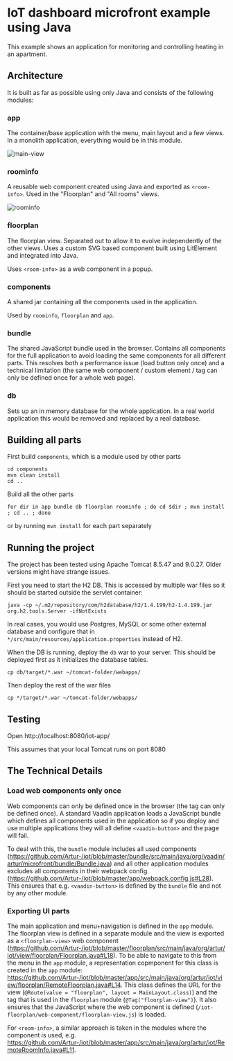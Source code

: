 # IoT dashboard microfront example using Java

This example shows an application for monitoring and controlling heating in an apartment.

## Architecture

It is built as far as possible using only Java and consists of the following modules:

### app

The container/base application with the menu, main layout and a few views. In a monolith application, everything would be in this module.

![main-view](https://user-images.githubusercontent.com/260340/66188476-fcf2e780-e68f-11e9-9be0-964675089fd3.png)

### roominfo

A reusable web component created using Java and exported as `<room-info>`. Used in the "Floorplan" and "All rooms" views.

![roominfo](https://user-images.githubusercontent.com/260340/66188456-f5334300-e68f-11e9-83d1-638213775f86.png)

### floorplan

The floorplan view. Separated out to allow it to evolve independently of the other views. Uses a custom SVG based component built using LitElement and integrated into Java.

Uses `<room-info>` as a web component in a popup.

### components

A shared jar containing all the components used in the application.

Used by `roominfo`, `floorplan` and `app`.

### bundle

The shared JavaScript bundle used in the browser. Contains all components for the full application to avoid loading the same components for all different parts. This resolves both a performance issue (load button only once) and a technical limitation (the same web component / custom element / tag can only be defined once for a whole web page).

### db

Sets up an in memory database for the whole application. In a real world application this would be removed and replaced by a real database.

## Building all parts

First build `components`, which is a module used by other parts

```
cd components
mvn clean install
cd ..
```

Build all the other parts

```
for dir in app bundle db floorplan roominfo ; do cd $dir ; mvn install ; cd .. ; done
```

or by running `mvn install` for each part separately

## Running the project

The project has been tested using Apache Tomcat 8.5.47 and 9.0.27. Older versions might have strange issues.

First you need to start the H2 DB. This is accessed by multiple war files so
it should be started outside the servlet container:

```
java -cp ~/.m2/repository/com/h2database/h2/1.4.199/h2-1.4.199.jar org.h2.tools.Server -ifNotExists
```

In real cases, you would use Postgres, MySQL or some other external database and configure that in `*/src/main/resources/application.properties` instead of H2.

When the DB is running, deploy the `db` war to your server. This should be deployed first as it initializes the database tables.

```
cp db/target/*.war ~/tomcat-folder/webapps/
```

Then deploy the rest of the war files

```
cp */target/*.war ~/tomcat-folder/webapps/
```

## Testing

Open http://localhost:8080/iot-app/

This assumes that your local Tomcat runs on port 8080

## The Technical Details

### Load web components only once

Web components can only be defined once in the browser (the tag can only be defined once). A standard Vaadin application loads a JavaScript bundle which defines all components used in the application so if you deploy and use multiple applications they will all define `<vaadin-button>` and the page will fail.

To deal with this, the `bundle` module includes all used components (https://github.com/Artur-/iot/blob/master/bundle/src/main/java/org/vaadin/artur/microfront/bundle/Bundle.java) and all other application modules excludes all components in their webpack config (https://github.com/Artur-/iot/blob/master/app/webpack.config.js#L28). This ensures that e.g. `<vaadin-button>` is defined by the `bundle` file and not by any other module.

### Exporting UI parts

The main application and menu+navigation is defined in the `app` module. The floorplan view is defined in a separate module and the view is exported as a `<floorplan-view>` web component (https://github.com/Artur-/iot/blob/master/floorplan/src/main/java/org/artur/iot/view/floorplan/Floorplan.java#L18). To be able to navigate to this from the menu in the `app` module, a representation copmponent for this class is created in the `app` module: https://github.com/Artur-/iot/blob/master/app/src/main/java/org/artur/iot/view/floorplan/RemoteFloorplan.java#L14. This class defines the URL for the view (`@Route(value = "floorplan", layout = MainLayout.class)`) and the tag that is used in the `floorplan` module (`@Tag("floorplan-view")`). It also ensures that the JavaScript where the web component is defined (`/iot-floorplan/web-component/floorplan-view.js`) is loaded.

For `<room-info>`, a similar approach is taken in the modules where the component is used, e.g. https://github.com/Artur-/iot/blob/master/app/src/main/java/org/artur/iot/RemoteRoomInfo.java#L11.
